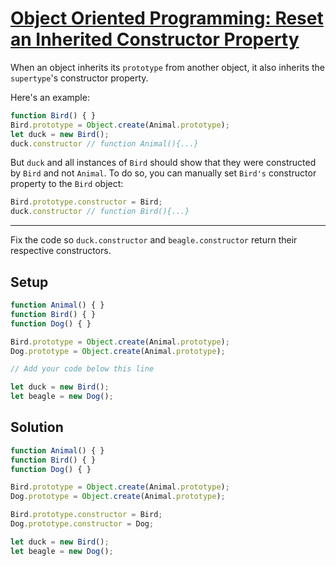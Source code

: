 # [Object Oriented Programming: Reset an Inherited Constructor Property](https://learn.freecodecamp.org/javascript-algorithms-and-data-structures/object-oriented-programming/reset-an-inherited-constructor-property)

When an object inherits its `prototype` from another object, it also inherits the `supertype`'s constructor property.

Here's an example:

```js
function Bird() { }
Bird.prototype = Object.create(Animal.prototype);
let duck = new Bird();
duck.constructor // function Animal(){...}
```

But `duck` and all instances of `Bird` should show that they were constructed by `Bird` and not `Animal`. To do so, you can manually set `Bird's` constructor property to the `Bird` object:

```js
Bird.prototype.constructor = Bird;
duck.constructor // function Bird(){...}
```

---

Fix the code so `duck.constructor` and `beagle.constructor` return their respective constructors.

## Setup
```js
function Animal() { }
function Bird() { }
function Dog() { }

Bird.prototype = Object.create(Animal.prototype);
Dog.prototype = Object.create(Animal.prototype);

// Add your code below this line

let duck = new Bird();
let beagle = new Dog();
```

## Solution
```js
function Animal() { }
function Bird() { }
function Dog() { }

Bird.prototype = Object.create(Animal.prototype);
Dog.prototype = Object.create(Animal.prototype);

Bird.prototype.constructor = Bird;
Dog.prototype.constructor = Dog;

let duck = new Bird();
let beagle = new Dog();
```
